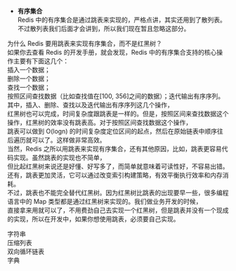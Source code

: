 + **有序集合**  
Redis 中的有序集合是通过跳表来实现的，严格点讲，其实还用到了散列表。不过散列表我们后面才会讲到，所以我们现在暂且忽略这部分。  

为什么 Redis 要用跳表来实现有序集合，而不是红黑树？  
如果你去查看 Redis 的开发手册，就会发现，Redis 中的有序集合支持的核心操作主要有下面这几个：  
插入一个数据；  
删除一个数据；  
查找一个数据；  
按照区间查找数据（比如查找值在[100, 356]之间的数据）；迭代输出有序序列。其中，插入、删除、查找以及迭代输出有序序列这几个操作，  
红黑树也可以完成，时间复杂度跟跳表是一样的。但是，按照区间来查找数据这个操作，红黑树的效率没有跳表高。对于按照区间查找数据这个操作，  
跳表可以做到 O(logn) 的时间复杂度定位区间的起点，然后在原始链表中顺序往后遍历就可以了。这样做非常高效。  
当然，Redis 之所以用跳表来实现有序集合，还有其他原因，比如，跳表更容易代码实现。虽然跳表的实现也不简单，  
但比起红黑树来说还是好懂、好写多了，而简单就意味着可读性好，不容易出错。还有，跳表更加灵活，它可以通过改变索引构建策略，有效平衡执行效率和内存消耗。  
不过，跳表也不能完全替代红黑树。因为红黑树比跳表的出现要早一些，很多编程语言中的 Map 类型都是通过红黑树来实现的。我们做业务开发的时候，  
直接拿来用就可以了，不用费劲自己去实现一个红黑树，但是跳表并没有一个现成的实现，所以在开发中，如果你想使用跳表，必须要自己实现。  

字符串  
压缩列表  
双向循环链表  
字典  


